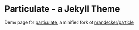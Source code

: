 # Particulate - a Jekyll Theme
Demo page for [particulate](https://github.com/J-Leg/particulate), a minified fork of [nrandecker/particle](https://github.com/nrandecker/particle)

